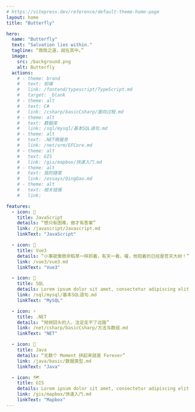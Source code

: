 ```yaml
---
# https://vitepress.dev/reference/default-theme-home-page
layout: home
title: "Butterfly"

hero:
  name: "Butterfly"
  text: "Salvation lies within."
  tagline: “救赎之道，就在其中。”
  image:
    src: /background.png
    alt: Butterfly
  actions:
    # - theme: brand
    #   text: 前端
    #   link: /fontend/typescript/TypeScript.md
    #   target: _blank
    # - theme: alt
    #   text: C#
    #   link: /csharp/basicCsharp/面向过程.md
    # - theme: alt
    #   text: 数据库
    #   link: /sql/mysql/基本SQL语句.md
    # - theme: alt
    #   text: .NET微服务
    #   link: /net/orm/EFCore.md
    # - theme: alt
    #   text: GIS
    #   link: /gis/mapbox/快速入门.md
    # - theme: alt
    #   text: 我的随笔
    #   link: /essays/QingDao.md
    # - theme: alt
    #   text: 相关链接
    #   link:

features:
  - icon: 🤹
    title: JavaScript
    details: “想只有困难，做才有答案”
    link: /javascript/Javascript.md
    linkText: "JavaScript"

  - icon: 🎨
    title: Vue3
    details: “小事就像救命稻草一样抓着，有天一看，嚯，他抱着的已经是苍天大树！”
    link: /vue3/vue3.md
    linkText: "Vue3"

  - icon: 🚀
    title: SQL
    details: Lorem ipsum dolor sit amet, consectetur adipiscing elit
    link: /sql/mysql/基本SQL语句.md
    linkText: "MySQL"

  - icon: ⚡️
    title: .NET
    details: “频频回头的人，注定走不了远路”
    link: /net/csharp/basicCsharp/方法与数组.md
    linkText: "NET"

  - icon: 🤖
    title: Java
    details: “无数个 Moment 拼起来就是 Forever”
    link: /java/basic/数据类型.md
    linkText: "Java"

  - icon: 🗺️
    title: GIS
    details: Lorem ipsum dolor sit amet, consectetur adipiscing elit
    link: /gis/mapbox/快速入门.md
    linkText: "Mapbox"
---
```

